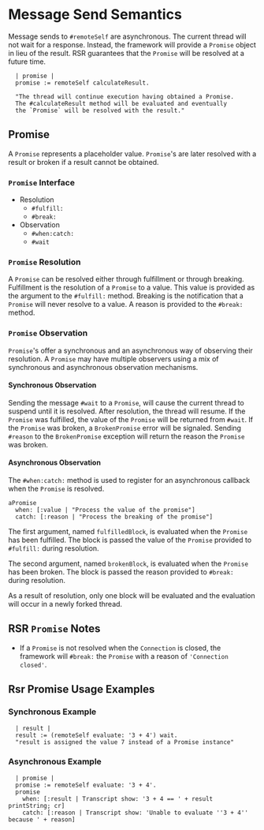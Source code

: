 # Message Send Semantics

Message sends to `#remoteSelf` are asynchronous. The current thread will not wait for a response. Instead, the framework will provide a `Promise` object in lieu of the result. RSR guarantees that the `Promise` will be resolved at a future time.

```smalltalk
  | promise |
  promise := remoteSelf calculateResult.

  "The thread will continue execution having obtained a Promise.
  The #calculateResult method will be evaluated and eventually 
  the `Promise` will be resolved with the result."
```

## Promise

A `Promise` represents a placeholder value. `Promise`'s are later resolved with a result or broken if a result cannot be obtained.

### `Promise` Interface

- Resolution
  - `#fulfill:`
  - `#break:`
- Observation
  - `#when:catch:`
  - `#wait`

### `Promise` Resolution

A `Promise` can be resolved either through fulfillment or through breaking. Fulfillment is the resolution of a `Promise` to a value. This value is provided as the argument to the `#fulfill:` method. Breaking is the notification that a `Promise` will never resolve to a value. A reason is provided to the `#break:` method.

### `Promise` Observation

`Promise`'s offer a synchronous and an asynchronous way of observing their resolution. A `Promise` may have multiple observers using a mix of synchronous and asynchronous observation mechanisms.

#### Synchronous Observation

Sending the message `#wait` to a `Promise`, will cause the current thread to suspend until it is resolved. After resolution, the thread will resume. If the `Promise` was fulfilled, the value of the `Promise` will be returned from `#wait`. If the `Promise` was broken, a `BrokenPromise` error will be signaled. Sending `#reason` to the `BrokenPromise` exception will return the reason the `Promise` was broken.

#### Asynchronous Observation

The `#when:catch:` method is used to register for an asynchronous callback when the `Promise` is resolved.

```smalltalk
aPromise
  when: [:value | "Process the value of the promise"]
  catch: [:reason | "Process the breaking of the promise"]
```

The first argument, named `fulfilledBlock`, is evaluated when the `Promise` has been fulfilled. The block is passed the value of the `Promise` provided to `#fulfill:` during resolution.

The second argument, named `brokenBlock`, is evaluated when the `Promise` has been broken. The block is passed the reason provided to `#break:` during resolution.

As a result of resolution, only one block will be evaluated and the evaluation will occur in a newly forked thread.

## RSR `Promise` Notes

- If a `Promise` is not resolved when the `Connection` is closed, the framework will `#break:` the `Promise` with a reason of `'Connection closed'`.

## Rsr Promise Usage Examples

### Synchronous Example

```smalltalk
  | result |
  result := (remoteSelf evaluate: '3 + 4') wait.
  "result is assigned the value 7 instead of a Promise instance"
```

### Asynchronous Example

```smalltalk
  | promise |
  promise := remoteSelf evaluate: '3 + 4'.
  promise
    when: [:result | Transcript show: '3 + 4 == ' + result printString; cr]
    catch: [:reason | Transcript show: 'Unable to evaluate ''3 + 4'' because ' + reason]
```
